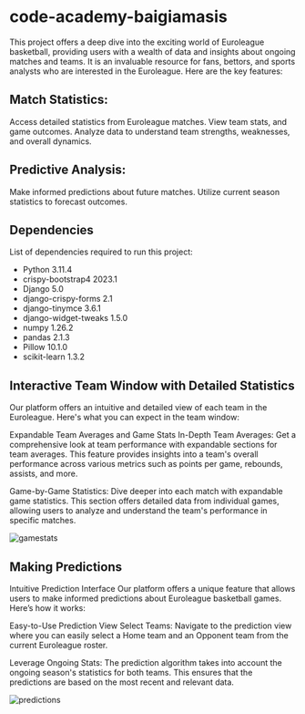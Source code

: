 # code-academy-baigiamasis
This project offers a deep dive into the exciting world of Euroleague basketball, providing users with a wealth of data and insights about ongoing matches and teams. It is an invaluable resource for fans, bettors, and sports analysts who are interested in the Euroleague. Here are the key features:

## Match Statistics:
Access detailed statistics from Euroleague matches.
View team stats, and game outcomes.
Analyze data to understand team strengths, weaknesses, and overall dynamics.

## Predictive Analysis:
Make informed predictions about future matches.
Utilize current season statistics to forecast outcomes.

## Dependencies

List of dependencies required to run this project:

- Python 3.11.4
- crispy-bootstrap4 2023.1
- Django 5.0
- django-crispy-forms 2.1
- django-tinymce 3.6.1
- django-widget-tweaks 1.5.0
- numpy 1.26.2
- pandas 2.1.3
- Pillow 10.1.0
- scikit-learn 1.3.2

## Interactive Team Window with Detailed Statistics
Our platform offers an intuitive and detailed view of each team in the Euroleague. Here's what you can expect in the team window:

Expandable Team Averages and Game Stats
In-Depth Team Averages: Get a comprehensive look at team performance with expandable sections for team averages. This feature provides insights into a team's overall performance across various metrics such as points per game, rebounds, assists, and more.

Game-by-Game Statistics: Dive deeper into each match with expandable game statistics. This section offers detailed data from individual games, allowing users to analyze and understand the team's performance in specific matches.


![gamestats](https://github.com/Aristotlle/code-academy-baigiamasis/assets/62259737/114269c7-ed9d-4fc5-ae3f-ac0cb35f8a65)

## Making Predictions
Intuitive Prediction Interface
Our platform offers a unique feature that allows users to make informed predictions about Euroleague basketball games. Here’s how it works:

Easy-to-Use Prediction View
Select Teams: Navigate to the prediction view where you can easily select a Home team and an Opponent team from the current Euroleague roster.

Leverage Ongoing Stats: The prediction algorithm takes into account the ongoing season's statistics for both teams. This ensures that the predictions are based on the most recent and relevant data.

![predictions](https://github.com/Aristotlle/code-academy-baigiamasis/assets/62259737/70e0dc62-a4de-4193-b1ba-3734ce88f27f)
